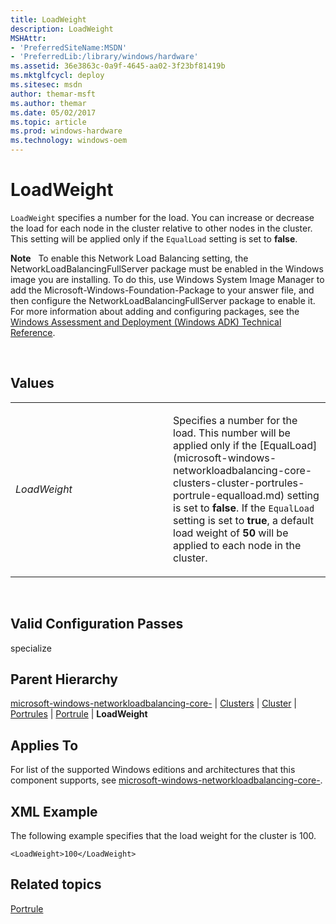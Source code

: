 ```yaml
---
title: LoadWeight
description: LoadWeight
MSHAttr:
- 'PreferredSiteName:MSDN'
- 'PreferredLib:/library/windows/hardware'
ms.assetid: 36e3863c-0a9f-4645-aa02-3f23bf81419b
ms.mktglfcycl: deploy
ms.sitesec: msdn
author: themar-msft
ms.author: themar
ms.date: 05/02/2017
ms.topic: article
ms.prod: windows-hardware
ms.technology: windows-oem
---
```


# LoadWeight


`LoadWeight` specifies a number for the load. You can increase or decrease the load for each node in the cluster relative to other nodes in the cluster. This setting will be applied only if the `EqualLoad` setting is set to **false**.

**Note**  
To enable this Network Load Balancing setting, the NetworkLoadBalancingFullServer package must be enabled in the Windows image you are installing. To do this, use Windows System Image Manager to add the Microsoft-Windows-Foundation-Package to your answer file, and then configure the NetworkLoadBalancingFullServer package to enable it. For more information about adding and configuring packages, see the [Windows Assessment and Deployment (Windows ADK) Technical Reference](http://go.microsoft.com/fwlink/?LinkId=206587).

 

## Values


<table>
<colgroup>
<col width="50%" />
<col width="50%" />
</colgroup>
<tbody>
<tr class="odd">
<td><p><em>LoadWeight</em></p></td>
<td><p>Specifies a number for the load. This number will be applied only if the [EqualLoad](microsoft-windows-networkloadbalancing-core-clusters-cluster-portrules-portrule-equalload.md) setting is set to <strong>false</strong>. If the <code>EqualLoad</code> setting is set to <strong>true</strong>, a default load weight of <strong>50</strong> will be applied to each node in the cluster.</p></td>
</tr>
</tbody>
</table>

 

## Valid Configuration Passes


specialize

## Parent Hierarchy


[microsoft-windows-networkloadbalancing-core-](microsoft-windows-networkloadbalancing-core.md) | [Clusters](microsoft-windows-networkloadbalancing-core-clusters.md) | [Cluster](microsoft-windows-networkloadbalancing-core-clusters-cluster.md) | [Portrules](microsoft-windows-networkloadbalancing-core-clusters-cluster-portrules.md) | [Portrule](microsoft-windows-networkloadbalancing-core-clusters-cluster-portrules-portrule.md) | **LoadWeight**

## Applies To


For list of the supported Windows editions and architectures that this component supports, see [microsoft-windows-networkloadbalancing-core-](microsoft-windows-networkloadbalancing-core.md).

## XML Example


The following example specifies that the load weight for the cluster is 100.

```
<LoadWeight>100</LoadWeight>
```

## Related topics


[Portrule](microsoft-windows-networkloadbalancing-core-clusters-cluster-portrules-portrule.md)

 

 







